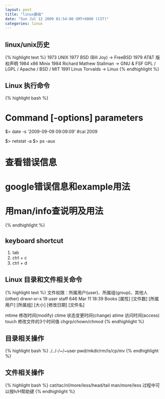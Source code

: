 ```yaml
---
layout: post
title: "linux基础"
date: "Sun Jul 12 2009 01:54:00 GMT+0800 (CST)"
categories: linux
---
```


linux/unix历史
-----

{% highlight text %}
1973 UNIX
1977 BSD (Bill Joy) -> FreeBSD
1979 AT&T 版权声明
1984 x86 Minix
1984 Richard Mathew Stallman -> GNU & FSF GPL / LGPL / Apache / BSD / MIT
1991 Linus Torvalds -> Linux
{% endhighlight %}

Linux 执行命令
-----

{% highlight bash %}
# Command [-options] parameters

$> date -s '2009-09-09 09:09:09'
#cal 2009

$> netstat -a
$> ps -aux

# 查看错误信息
# google错误信息和example用法
# 用man/info查说明及用法
{% endhighlight %}


keyboard shortcut
-----

1. tab
1. ctrl + c
1. ctrl + d

Linux 目录和文件相关命令
-----

{% highlight text %}
文件权限：所属用户(user)、所属组(group)、其他人(other)
drwxr-xr-x   19        user            staff     646     Mar 11 18:39  Books
[属性]       [文件数]  [所属用户]      [所属组]  [大小]  [修改日期]    [文件名]

mtime 修改时间(modify)
ctime 状态变更时间(change)
atime 访问时间(access)
touch 修改文件的3个时间值
chgrp/chown/chmod
{% endhighlight %}

目录相关操作
-----

{% highlight bash %}
./../-/~/~user
pwd/mkdir/rm/ls/cp/mv
{% endhighlight %}

文件相关操作
-----

{% highlight bash %}
cat/tac/nl/more/less/head/tail
man/more/less 过程中可以按h/H帮助键
{% endhighlight %}
